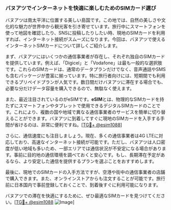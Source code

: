 ### バヌアツでインターネットを快適に楽しむためのSIMカード選び

バヌアツは南太平洋に位置する美しい島国です。この地では、自然の美しさや文化的な魅力が世界中から観光客を引き寄せています。旅行中にスマートフォンを使って地図を確認したり、SNSに投稿したりしたい時、現地のSIMカードを利用すれば、インターネット接続がスムーズになります。今回は、バヌアツで使えるインターネットSIMカードについて詳しくご紹介します。

まず、バヌアツにはいくつかの通信事業者が存在し、それぞれ独自のSIMカードを提供しています。例えば、「Digicel」と「Vodafone」は最も一般的な選択肢です。これらのSIMカードは、通常のデータプランだけでなく、音声通話やSMSも含むパッケージが豊富に揃っています。特に旅行者向けには、短期間でも利用できるプリペイドプランが人気です。数日間だけバヌアツに滞在する場合でも、必要な分だけデータ容量を購入できるので、無駄なく使えます。

また、最近注目されているのがeSIMです。**eSIM**とは、物理的なSIMカードを持たずにスマートフォンやタブレットで使用できるデジタルSIMカードのことです。これにより、複数の国や地域で異なる通信事業者のサービスを簡単に切り替えることができます。バヌアツに到着してすぐに現地のSIMカードを入手する手間が省けるのは、非常に便利ですね。[[TG💪+ @esim1088](https://t.me/s/esim1088)]

さらに、通信速度にも注目しましょう。現在、多くの通信事業者は4G LTEに対応しており、高速なインターネット接続が可能です。ただし、バヌアツは人口密度が低い地域も多いため、一部エリアでは通信状況が不安定になる場合があります。事前に目的地の通信環境を調べておくと安心です。もし、長期滞在予定があるなら、より安定した通信を提供するプランを選ぶことをおすすめします。

最後に、現地でのSIMカードの入手方法ですが、空港や街中の通信事業者の店舗で購入できます。また、オンラインストアからも注文することが可能です。旅行前に日本国内で事前登録しておくことで、到着後すぐに利用可能になります。

バヌアツでの滞在を快適にするために、ぜひ最適なSIMカードを見つけてください。[[TG💪+ @esim1088](https://t.me/s/esim1088) ![Image](https://i.postimg.cc/Y0z9fWf4/image.png)]